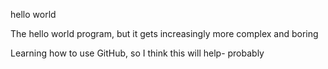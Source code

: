 hello world

The hello world program, but it gets increasingly more complex and boring

Learning how to use GitHub, so I think this will help- probably
